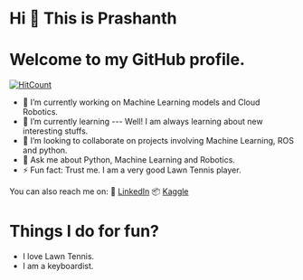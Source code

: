 # Hi 👋 This is Prashanth
# Welcome to my GitHub profile.

[![HitCount](http://hits.dwyl.com/PrashanthPrince/PrashanthPrince.svg)](http://hits.dwyl.com/PrashanthPrince/PrashanthPrince)

- 🔭 I’m currently working on Machine Learning models and Cloud Robotics.
- 🌱 I’m currently learning --- Well! I am always learning about new interesting stuffs. 
- 👯 I’m looking to collaborate on projects involving Machine Learning, ROS and python.
- 💬 Ask me about Python, Machine Learning and Robotics.
- ⚡ Fun fact: Trust me. I am a very good Lawn Tennis player.

You can also reach me on:
👔 [LinkedIn][linkedin]
📦 [Kaggle][kaggle]

[linkedin]: https://www.linkedin.com/in/prashanth-prince/
[kaggle]: https://www.kaggle.com/prashanthprince/notebooks

# Things I do for fun?
- I love Lawn Tennis.
- I am a keyboardist.
